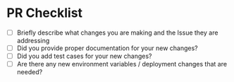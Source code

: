 # PR Checklist

- [ ] Briefly describe what changes you are making and the Issue they are addressing
- [ ] Did you provide proper documentation for your new changes?
- [ ] Did you add test cases for your new changes?
- [ ] Are there any new environment variables / deployment changes that are needed?
